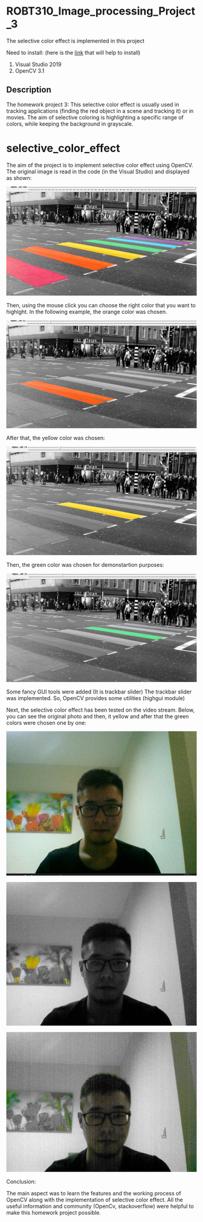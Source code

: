# ROBT310_Image_processing_Project_3
The selective color effect is implemented in this project

Need to install: (here is the [link](https://www.youtube.com/watch?v=l4372qtZ4dc) that will help to install)
1) Visual Studio 2019 
2) OpenCV 3.1

## Description
The homework project 3:
This selective color effect is usually used in tracking applications (finding the red object in a scene and tracking it) or in movies. The aim of selective coloring is highlighting a specific range of colors, while keeping the background in grayscale.

# selective_color_effect

The aim of the project is to implement selective color effect using OpenCV.
The original image is read in the code (in the Visual Studio) and displayed as shown:


![](images/original.PNG)

Then, using the mouse click you can choose the right color that you want to highlght.
In the following example, the orange color was chosen.

![](images/orange.PNG)


After that, the yellow color was chosen:


![](images/yellow.PNG)

Then, the green color was chosen for demonstartion purposes:

![](images/green.PNG)


Some fancy GUI tools were added (It is trackbar slider)
The trackbar slider was implemented. So, OpenCV provides some utilities (highgui module)

Next, the selective color effect has been tested on the video stream. 
Below, you can see the original photo and then, it yellow and after that the green colors were chosen one by one:

![](images/original_video.PNG)

![](images/yellow_video.PNG)

![](images/video_green.PNG)


Conclusion:

The main aspect was to learn the features and the working process of OpenCV along with the implementation of selective color effect. All the useful information and community (OpenCv, stackoverflow) were helpful to make this homework project possible. 
